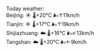 Today weather:  
Beijing: ☀️   🌡️+20°C 🌬️↑11km/h  
Tianjin: ☀️   🌡️+17°C 🌬️↑19km/h  
Shijiazhuang: ☁️   🌡️+16°C 🌬️↙13km/h  
Tangshan: ☁️   🌡️+20°C 🌬️←9km/h  
